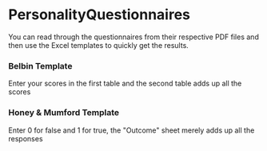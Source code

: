 # PersonalityQuestionnaires
You can read through the questionnaires from their respective PDF files and then use the Excel templates to quickly get the results.

### Belbin Template
Enter your scores in the first table and the second table adds up all the scores

### Honey & Mumford Template
Enter 0 for false and 1 for true, the "Outcome" sheet merely adds up all the responses

